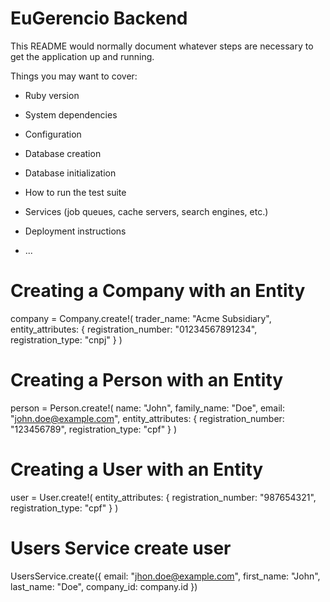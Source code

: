 # EuGerencio Backend

This README would normally document whatever steps are necessary to get the
application up and running.

Things you may want to cover:

* Ruby version

* System dependencies

* Configuration

* Database creation

* Database initialization

* How to run the test suite

* Services (job queues, cache servers, search engines, etc.)

* Deployment instructions

* ...

# Creating a Company with an Entity
company = Company.create!(
  trader_name: "Acme Subsidiary",
  entity_attributes: {
    registration_number: "01234567891234",
    registration_type: "cnpj"
  }
)

# Creating a Person with an Entity
person = Person.create!(
  name: "John",
  family_name: "Doe",
  email: "john.doe@example.com",
  entity_attributes: {
    registration_number: "123456789",
    registration_type: "cpf"
  }
)

# Creating a User with an Entity
user = User.create!(
  entity_attributes: {
    registration_number: "987654321",
    registration_type: "cpf"
  }
)

# Users Service create user

UsersService.create({
  email: "jhon.doe@example.com",
  first_name: "John",
  last_name: "Doe",
  company_id: company.id
})
